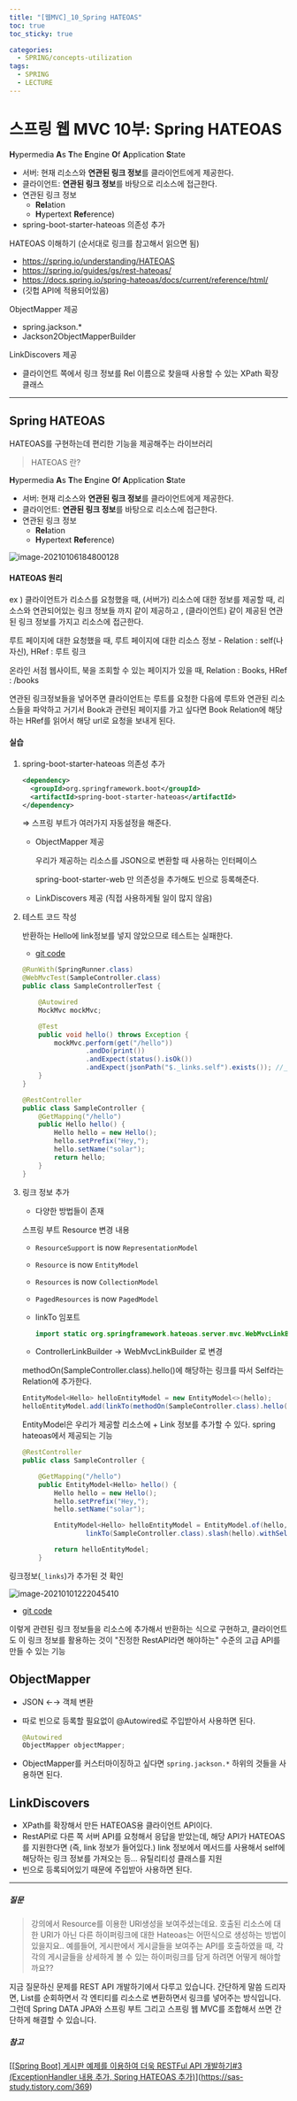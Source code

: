 ```yaml
---
title: "[웹MVC]_10_Spring HATEOAS"
toc: true
toc_sticky: true

categories:
  - SPRING/concepts-utilization
tags:
  - SPRING
  - LECTURE
---
```


# 스프링 웹 MVC 10부: Spring HATEOAS

**H**ypermedia **A**s **T**he **E**ngine **O**f **A**pplication **S**tate

* 서버: 현재 리소스와 **연관된 링크 정보**를 클라이언트에게 제공한다.
* 클라이언트: **연관된 링크 정보**를 바탕으로 리소스에 접근한다.
* 연관된 링크 정보
  * **Rel**ation
  * **H**ypertext **Ref**erence)
* spring-boot-starter-hateoas 의존성 추가

HATEOAS 이해하기 (순서대로 링크를 참고해서 읽으면 됨)

* https://spring.io/understanding/HATEOAS
* https://spring.io/guides/gs/rest-hateoas/
* https://docs.spring.io/spring-hateoas/docs/current/reference/html/
* (깃헙 API에 적용되어있음)

ObjectMapper 제공

* spring.jackson.*
* Jackson2ObjectMapperBuilder

LinkDiscovers 제공

* 클라이언트 쪽에서 링크 정보를 Rel 이름으로 찾을때 사용할 수 있는 XPath 확장 클래스

---

## Spring HATEOAS

HATEOAS를 구현하는데 편리한 기능을 제공해주는 라이브러리

> HATEOAS 란?

**H**ypermedia **A**s **T**he **E**ngine **O**f **A**pplication **S**tate

* 서버: 현재 리소스와 **연관된 링크 정보**를 클라이언트에게 제공한다.
* 클라이언트: **연관된 링크 정보**를 바탕으로 리소스에 접근한다.
* 연관된 링크 정보
  * **Rel**ation
  * **H**ypertext **Ref**erence)

![image-20210106184800128](/assets/images/SPRING/concepts-utilization/image-20210106184800128.png)



#### HATEOAS 원리

ex ) 클라이언트가 리소스를 요청했을 때,  (서버가) 리소스에 대한 정보를 제공할 때, 리소스와 연관되어있는 링크 정보들 까지 같이 제공하고 , (클라이언트) 같이 제공된 연관된 링크 정보를 가지고 리소스에 접근한다.

루트 페이지에 대한 요청했을 때, 루트 페이지에 대한 리소스 정보 - Relation : self(나자신), HRef : 루트 링크

온라인 서점 웹사이트, 북을 조회할 수 있는 페이지가 있을 때, Relation : Books, HRef : /books 

연관된 링크정보들을 넣어주면 클라이언트는 루트를 요청한 다음에 루트와 연관된 리소스들을 파악하고 거기서 Book과 관련된 페이지를 가고 싶다면 Book Relation에 해당하는 HRef를 읽어서 해당 url로 요청을 보내게 된다.



#### 실습

1. spring-boot-starter-hateoas 의존성 추가

   ```xml
   <dependency>
     <groupId>org.springframework.boot</groupId>
     <artifactId>spring-boot-starter-hateoas</artifactId>
   </dependency>
   ```

   ⇒ 스프링 부트가 여러가지 자동설정을 해준다.

   * ObjectMapper 제공

     우리가 제공하는 리소스를 JSON으로 변환할 때 사용하는 인터페이스

     spring-boot-starter-web 만 의존성을 추가해도 빈으로 등록해준다.

   * LinkDiscovers 제공 (직접 사용하게될 일이 많지 않음)

2. 테스트 코드 작성

   반환하는 Hello에 link정보를 넣지 않았으므로 테스트는 실패한다.

   * [git code](https://github.com/blossun/study-spring/commit/160bd4c36a66bd0c1b63bc71a5d1d3f541f0bf5b)

   ```java
   @RunWith(SpringRunner.class)
   @WebMvcTest(SampleController.class)
   public class SampleControllerTest {
   
       @Autowired
       MockMvc mockMvc;
   
       @Test
       public void hello() throws Exception {
           mockMvc.perform(get("/hello"))
                   .andDo(print())
                   .andExpect(status().isOk())
                   .andExpect(jsonPath("$._links.self").exists()); //_links 는 기본적으로 들어온다. self 정보가 있는지 확인
       }
   }
   ```

   ```java
   @RestController
   public class SampleController {
       @GetMapping("/hello")
       public Hello hello() {
           Hello hello = new Hello();
           hello.setPrefix("Hey,");
           hello.setName("solar");
           return hello;
       }
   }
   ```

3. 링크 정보 추가

   * 다양한 방법들이 존재

   스프링 부트 Resource 변경 내용

   - `ResourceSupport` is now `RepresentationModel`
   - `Resource` is now `EntityModel`
   - `Resources` is now `CollectionModel`
   - `PagedResources` is now `PagedModel`
   - linkTo 임포트

     ```java
     import static org.springframework.hateoas.server.mvc.WebMvcLinkBuilder.*;
     ```
   
   * ControllerLinkBuilder → WebMvcLinkBuilder 로 변경
   
   
   
   methodOn(SampleController.class).hello()에 해당하는 링크를 따서 Self라는 Relation에 추가한다.
   
   ```java
   EntityModel<Hello> helloEntityModel = new EntityModel<>(hello);
   helloEntityModel.add(linkTo(methodOn(SampleController.class).hello()).withSelfRel());
   ```
   
   EntityModel은 우리가 제공할 리소스에 + Link 정보를 추가할 수 있다. spring hateoas에서 제공되는 기능
   
   ```java
   @RestController
   public class SampleController {
   
       @GetMapping("/hello")
       public EntityModel<Hello> hello() {
           Hello hello = new Hello();
           hello.setPrefix("Hey,");
           hello.setName("solar");
   
           EntityModel<Hello> helloEntityModel = EntityModel.of(hello,
                   linkTo(SampleController.class).slash(hello).withSelfRel());
   
           return helloEntityModel;
       }
   ```
   
   

링크정보(`_links`)가 추가된 것 확인

![image-20210101222045410](/assets/images/SPRING/concepts-utilization/image-20210101222045410.png)

* [git code](https://github.com/blossun/study-spring/commit/4356c0b7aa32a7ba796d3ad46b21aabb56e51241)



이렇게 관련된 링크 정보들을 리소스에 추가해서 반환하는 식으로 구현하고, 클라이언트도 이 링크 정보를 활용하는 것이 "진정한 RestAPI라면 해야하는" 수준의 고급 API를 만들 수 있는 기능



## ObjectMapper

* JSON ←→ 객체 변환

* 따로 빈으로 등록할 필요없이 @Autowired로 주입받아서 사용하면 된다.

  ```java
  @Autowired
  ObjectMapper objectMapper;
  ```

* ObjectMapper를 커스터마이징하고 싶다면 `spring.jackson.*` 하위의 것들을 사용하면 된다.



## LinkDiscovers

* XPath를 확장해서 만든 HATEOAS용 클라이언트 API이다.
* RestAPI로 다른 쪽 서버 API를 요청해서 응답을 받았는데, 해당 API가 HATEOAS를 지원한다면 (즉, link 정보가 들어있다.) link 정보에서 메서드를 사용해서 self에 해당하는 링크 정보를 가져오는 등... 유틸리티성 클래스를 지원
* 빈으로 등록되어있기 때문에 주입받아 사용하면 된다.



---

##### 질문

> 강의에서 Resource를 이용한 URI생성을 보여주셨는데요. 호출된 리소스에 대한 URI가 아닌 다른 하이퍼링크에 대한 Hateoas는 어떤식으로 생성하는 방법이 있을지요.. 예를들어, 게시판에서 게시글들을 보여주는 API를 호출하였을 때, 각각의 게시글들을 상세하게 볼 수 있는 하이퍼링크를 담게 하려면 어떻게 해야할까요?? 

지금 질문하신 문제를 REST API 개발하기에서 다루고 있습니다. 간단하게 말씀 드리자면, List를 순회하면서 각 엔티티를 리소스로 변환하면서 링크를 넣어주는 방식입니다. 그런데 Spring DATA JPA와 스프링 부트 그리고 스프링 웹 MVC를 조합해서 쓰면 간단하게 해결할 수 있습니다.



##### 참고

[[[Spring Boot\] 게시판 예제를 이용하여 더욱 RESTFul API 개발하기#3 (ExceptionHandler 내용 추가, Spring HATEOAS 추가)](https://sas-study.tistory.com/369)](https://sas-study.tistory.com/369)

